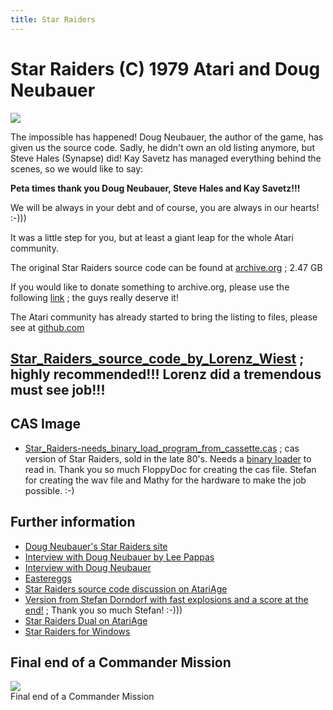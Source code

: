 ```yaml
---
title: Star Raiders
---
```

# Star Raiders (C) 1979 Atari and Doug Neubauer  
![](attachments/Star_Raiders_box.jpg)  
  
The impossible has happened! Doug Neubauer, the author of the game, has given us the source code. Sadly, he didn't own an old listing anymore, but Steve Hales (Synapse) did! Kay Savetz has managed everything behind the scenes, so we would like to say:  
  
__Peta times thank you Doug Neubauer, Steve Hales and Kay Savetz!!!__  
  
We will be always in your debt and of course, you are always in our hearts! :-)))  
  
It was a little step for you, but at least a giant leap for the whole Atari community.  
  
The original Star Raiders source code can be found at [archive.org](https://archive.org/details/AtariStarRaidersSourceCode) ; 2.47 GB  
  
If you would like to donate something to archive.org, please use the following [link](https://archive.org/donate/) ; the guys really deserve it!  
  
The Atari community has already started to bring the listing to files, please see at [github.com](https://github.com/XioNYC/StarRaiders)  
  
## [Star_Raiders_source_code_by_Lorenz_Wiest](../Star_Raiders_source_code_by_Lorenz_Wiest/index.md) ; highly recommended!!! Lorenz did a tremendous must see job!!!  
  
## CAS Image  
- [Star_Raiders-needs_binary_load_program_from_cassette.cas](attachments/Star_Raiders-needs_binary_load_program_from_cassette.cas) ; cas version of Star Raiders, sold in the late 80's. Needs a [binary loader](../Boot_from_Cassette/index.md) to read in. Thank you so much FloppyDoc for creating the cas file. Stefan for creating the wav file and Mathy for the hardware to make the job possible. :-)  
  
## Further information  
- [Doug Neubauer's Star Raiders site](http://dougneubauer.com/starraiders/)  
- [Interview with Doug Neubauer by Lee Pappas](http://www.atarihq.com/othersec/library/neubauer.html)  
- [Interview with Doug Neubauer](http://www.dadgum.com/halcyon/BOOK/NEUBAUER.HTM)  
- [Eastereggs](http://www.digitpress.com/eastereggs/a48starraiders.htm)  
- [Star Raiders source code discussion on AtariAge](http://atariage.com/forums/topic/243904-star-raiders-source-code-to-be-released/page-1)  
- [Version from Stefan Dorndorf with fast explosions and a score at the end!](attachments/Stefan_Dorndorf.zip) ; Thank you so much Stefan! :-)))  
- [Star Raiders Dual on AtariAge](http://atariage.com/forums/topic/184398-star-raiders-dual-anyone-heard-of-this-title/)  
- [Star Raiders for Windows](https://www.bundlestars.com/en/game/star-raiders)  
  
## Final end of a Commander Mission  
![](attachments/StarRaiders_animated.gif)  
Final end of a Commander Mission  
